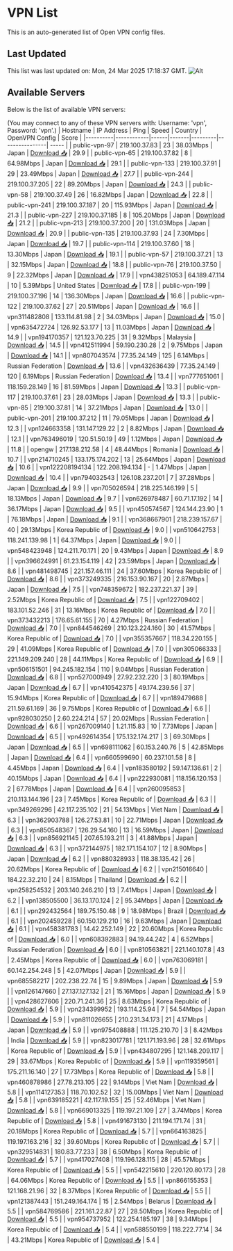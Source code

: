 # VPN List

This is an auto-generated list of Open VPN config files.

## Last Updated

This list was last updated on: Mon, 24 Mar 2025 17:18:37 GMT.
![Alt](https://repobeats.axiom.co/api/embed/186b98318ef1479477931607c1ad7d823f12451f.svg "Repobeats analytics image")

## Available Servers

Below is the list of available VPN servers:

(You may connect to any of these VPN servers with: Username: 'vpn', Password: 'vpn'.)
| Hostname | IP Address | Ping | Speed | Country | OpenVPN Config | Score |
|----------|------------|------|-------|---------|----------------| ----- |
| public-vpn-97 | 219.100.37.83 | 23 | 38.03Mbps | Japan | [Download 📥](./configs/server_0_JP.ovpn) | 29.9 |
| public-vpn-65 | 219.100.37.82 | 8 | 64.98Mbps | Japan | [Download 📥](./configs/server_1_JP.ovpn) | 29.1 |
| public-vpn-133 | 219.100.37.91 | 29 | 23.49Mbps | Japan | [Download 📥](./configs/server_2_JP.ovpn) | 27.7 |
| public-vpn-244 | 219.100.37.205 | 22 | 89.20Mbps | Japan | [Download 📥](./configs/server_3_JP.ovpn) | 24.3 |
| public-vpn-58 | 219.100.37.49 | 26 | 16.82Mbps | Japan | [Download 📥](./configs/server_4_JP.ovpn) | 22.8 |
| public-vpn-241 | 219.100.37.187 | 20 | 115.93Mbps | Japan | [Download 📥](./configs/server_5_JP.ovpn) | 21.3 |
| public-vpn-227 | 219.100.37.185 | 8 | 105.20Mbps | Japan | [Download 📥](./configs/server_6_JP.ovpn) | 21.2 |
| public-vpn-213 | 219.100.37.200 | 20 | 131.03Mbps | Japan | [Download 📥](./configs/server_7_JP.ovpn) | 20.9 |
| public-vpn-135 | 219.100.37.93 | 24 | 7.30Mbps | Japan | [Download 📥](./configs/server_8_JP.ovpn) | 19.7 |
| public-vpn-114 | 219.100.37.60 | 18 | 13.30Mbps | Japan | [Download 📥](./configs/server_9_JP.ovpn) | 19.1 |
| public-vpn-57 | 219.100.37.21 | 13 | 32.15Mbps | Japan | [Download 📥](./configs/server_10_JP.ovpn) | 18.8 |
| public-vpn-76 | 219.100.37.50 | 9 | 22.32Mbps | Japan | [Download 📥](./configs/server_11_JP.ovpn) | 17.9 |
| vpn438251053 | 64.189.47.114 | 10 | 5.39Mbps | United States | [Download 📥](./configs/server_12_US.ovpn) | 17.8 |
| public-vpn-199 | 219.100.37.196 | 14 | 136.30Mbps | Japan | [Download 📥](./configs/server_13_JP.ovpn) | 16.6 |
| public-vpn-122 | 219.100.37.62 | 27 | 20.51Mbps | Japan | [Download 📥](./configs/server_14_JP.ovpn) | 16.6 |
| vpn311482808 | 133.114.81.98 | 2 | 34.03Mbps | Japan | [Download 📥](./configs/server_15_JP.ovpn) | 15.0 |
| vpn635472724 | 126.92.53.177 | 13 | 11.03Mbps | Japan | [Download 📥](./configs/server_16_JP.ovpn) | 14.9 |
| vpn194170357 | 121.123.70.225 | 31 | 9.32Mbps | Malaysia | [Download 📥](./configs/server_17_MY.ovpn) | 14.5 |
| vpn412511994 | 59.190.230.28 | 2 | 9.75Mbps | Japan | [Download 📥](./configs/server_18_JP.ovpn) | 14.1 |
| vpn807043574 | 77.35.24.149 | 125 | 6.14Mbps | Russian Federation | [Download 📥](./configs/server_19_RU.ovpn) | 13.6 |
| vpn432636439 | 77.35.24.149 | 120 | 6.19Mbps | Russian Federation | [Download 📥](./configs/server_20_RU.ovpn) | 13.4 |
| vpn777651061 | 118.159.28.149 | 16 | 81.59Mbps | Japan | [Download 📥](./configs/server_21_JP.ovpn) | 13.3 |
| public-vpn-117 | 219.100.37.61 | 23 | 28.03Mbps | Japan | [Download 📥](./configs/server_22_JP.ovpn) | 13.3 |
| public-vpn-85 | 219.100.37.81 | 14 | 37.21Mbps | Japan | [Download 📥](./configs/server_23_JP.ovpn) | 13.0 |
| public-vpn-201 | 219.100.37.212 | 11 | 79.05Mbps | Japan | [Download 📥](./configs/server_24_JP.ovpn) | 12.3 |
| vpn124663358 | 131.147.129.22 | 2 | 8.82Mbps | Japan | [Download 📥](./configs/server_25_JP.ovpn) | 12.1 |
| vpn763496019 | 120.51.50.19 | 49 | 1.12Mbps | Japan | [Download 📥](./configs/server_26_JP.ovpn) | 11.8 |
| opengw | 217.138.212.58 | 4 | 48.44Mbps | Romania | [Download 📥](./configs/server_27_RO.ovpn) | 10.7 |
| vpn214710245 | 133.175.174.202 | 13 | 25.64Mbps | Japan | [Download 📥](./configs/server_28_JP.ovpn) | 10.6 |
| vpn122208194134 | 122.208.194.134 | - | 1.47Mbps | Japan | [Download 📥](./configs/server_29_JP.ovpn) | 10.4 |
| vpn794032543 | 126.108.237.201 | 7 | 37.28Mbps | Japan | [Download 📥](./configs/server_30_JP.ovpn) | 9.9 |
| vpn705026594 | 218.225.146.199 | 5 | 18.13Mbps | Japan | [Download 📥](./configs/server_31_JP.ovpn) | 9.7 |
| vpn626978487 | 60.71.17.192 | 14 | 36.17Mbps | Japan | [Download 📥](./configs/server_32_JP.ovpn) | 9.5 |
| vpn450574567 | 124.144.23.90 | 1 | 76.18Mbps | Japan | [Download 📥](./configs/server_33_JP.ovpn) | 9.1 |
| vpn368667901 | 218.239.157.67 | 40 | 29.13Mbps | Korea Republic of | [Download 📥](./configs/server_34_KR.ovpn) | 9.0 |
| vpn510642753 | 118.241.139.98 | 1 | 64.37Mbps | Japan | [Download 📥](./configs/server_35_JP.ovpn) | 9.0 |
| vpn548423948 | 124.211.70.171 | 20 | 9.43Mbps | Japan | [Download 📥](./configs/server_36_JP.ovpn) | 8.9 |
| vpn396624991 | 61.23.154.119 | 42 | 23.59Mbps | Japan | [Download 📥](./configs/server_37_JP.ovpn) | 8.6 |
| vpn481498745 | 221.157.46.111 | 24 | 37.60Mbps | Korea Republic of | [Download 📥](./configs/server_38_KR.ovpn) | 8.6 |
| vpn373249335 | 216.153.90.167 | 20 | 2.87Mbps | Japan | [Download 📥](./configs/server_39_JP.ovpn) | 7.5 |
| vpn748359672 | 182.237.221.37 | 39 | 2.52Mbps | Korea Republic of | [Download 📥](./configs/server_40_KR.ovpn) | 7.5 |
| vpn122709402 | 183.101.52.246 | 31 | 13.16Mbps | Korea Republic of | [Download 📥](./configs/server_41_KR.ovpn) | 7.0 |
| vpn373432213 | 176.65.61.155 | 70 | 4.27Mbps | Russian Federation | [Download 📥](./configs/server_42_RU.ovpn) | 7.0 |
| vpn844546269 | 210.123.224.160 | 30 | 41.57Mbps | Korea Republic of | [Download 📥](./configs/server_43_KR.ovpn) | 7.0 |
| vpn355357667 | 118.34.220.155 | 29 | 41.09Mbps | Korea Republic of | [Download 📥](./configs/server_44_KR.ovpn) | 7.0 |
| vpn305066333 | 221.149.209.240 | 28 | 44.11Mbps | Korea Republic of | [Download 📥](./configs/server_45_KR.ovpn) | 6.9 |
| vpn506151501 | 94.245.182.154 | 110 | 9.04Mbps | Russian Federation | [Download 📥](./configs/server_46_RU.ovpn) | 6.8 |
| vpn527000949 | 27.92.232.220 | 3 | 80.19Mbps | Japan | [Download 📥](./configs/server_47_JP.ovpn) | 6.7 |
| vpn410542375 | 49.174.239.56 | 37 | 15.94Mbps | Korea Republic of | [Download 📥](./configs/server_48_KR.ovpn) | 6.7 |
| vpn189479688 | 211.59.61.169 | 36 | 9.75Mbps | Korea Republic of | [Download 📥](./configs/server_49_KR.ovpn) | 6.6 |
| vpn928030250 | 2.60.224.214 | 57 | 20.02Mbps | Russian Federation | [Download 📥](./configs/server_50_RU.ovpn) | 6.6 |
| vpn267009140 | 1.21.115.83 | 10 | 7.73Mbps | Japan | [Download 📥](./configs/server_51_JP.ovpn) | 6.5 |
| vpn492614354 | 175.132.174.217 | 3 | 69.30Mbps | Japan | [Download 📥](./configs/server_52_JP.ovpn) | 6.5 |
| vpn698111062 | 60.153.240.76 | 5 | 42.85Mbps | Japan | [Download 📥](./configs/server_53_JP.ovpn) | 6.4 |
| vpn660599690 | 60.237.101.58 | 8 | 4.45Mbps | Japan | [Download 📥](./configs/server_54_JP.ovpn) | 6.4 |
| vpn183580192 | 59.147.136.61 | 2 | 40.15Mbps | Japan | [Download 📥](./configs/server_55_JP.ovpn) | 6.4 |
| vpn222930081 | 118.156.120.153 | 2 | 67.78Mbps | Japan | [Download 📥](./configs/server_56_JP.ovpn) | 6.4 |
| vpn260095853 | 210.113.144.196 | 23 | 7.45Mbps | Korea Republic of | [Download 📥](./configs/server_57_KR.ovpn) | 6.3 |
| vpn349269296 | 42.117.235.102 | 21 | 54.13Mbps | Viet Nam | [Download 📥](./configs/server_58_VN.ovpn) | 6.3 |
| vpn362903788 | 126.27.53.81 | 10 | 22.71Mbps | Japan | [Download 📥](./configs/server_59_JP.ovpn) | 6.3 |
| vpn850548367 | 126.29.54.160 | 13 | 16.59Mbps | Japan | [Download 📥](./configs/server_60_JP.ovpn) | 6.3 |
| vpn856921145 | 207.65.193.211 | 3 | 41.88Mbps | Japan | [Download 📥](./configs/server_61_JP.ovpn) | 6.3 |
| vpn372144975 | 182.171.154.107 | 12 | 8.90Mbps | Japan | [Download 📥](./configs/server_62_JP.ovpn) | 6.2 |
| vpn880328933 | 118.38.135.42 | 26 | 20.62Mbps | Korea Republic of | [Download 📥](./configs/server_63_KR.ovpn) | 6.2 |
| vpn215016640 | 184.22.32.210 | 24 | 8.15Mbps | Thailand | [Download 📥](./configs/server_64_TH.ovpn) | 6.2 |
| vpn258254532 | 203.140.246.210 | 13 | 7.41Mbps | Japan | [Download 📥](./configs/server_65_JP.ovpn) | 6.2 |
| vpn138505500 | 36.13.170.124 | 2 | 95.34Mbps | Japan | [Download 📥](./configs/server_66_JP.ovpn) | 6.1 |
| vpn292432564 | 189.75.150.48 | 9 | 18.98Mbps | Brazil | [Download 📥](./configs/server_67_BR.ovpn) | 6.1 |
| vpn202459228 | 60.150.129.210 | 16 | 9.63Mbps | Japan | [Download 📥](./configs/server_68_JP.ovpn) | 6.1 |
| vpn458381783 | 14.42.252.149 | 22 | 20.60Mbps | Korea Republic of | [Download 📥](./configs/server_69_KR.ovpn) | 6.0 |
| vpn608392883 | 94.19.44.242 | 4 | 6.52Mbps | Russian Federation | [Download 📥](./configs/server_70_RU.ovpn) | 6.0 |
| vpn810563821 | 221.140.107.8 | 43 | 2.45Mbps | Korea Republic of | [Download 📥](./configs/server_71_KR.ovpn) | 6.0 |
| vpn763069181 | 60.142.254.248 | 5 | 42.07Mbps | Japan | [Download 📥](./configs/server_72_JP.ovpn) | 5.9 |
| vpn685582217 | 202.238.22.74 | 15 | 9.89Mbps | Japan | [Download 📥](./configs/server_73_JP.ovpn) | 5.9 |
| vpn126147660 | 27.137.127.132 | 21 | 15.16Mbps | Japan | [Download 📥](./configs/server_74_JP.ovpn) | 5.9 |
| vpn428627606 | 220.71.241.36 | 25 | 8.63Mbps | Korea Republic of | [Download 📥](./configs/server_75_KR.ovpn) | 5.9 |
| vpn234399952 | 193.114.25.94 | 7 | 54.54Mbps | Japan | [Download 📥](./configs/server_76_JP.ovpn) | 5.9 |
| vpn811026655 | 210.231.34.173 | 21 | 4.17Mbps | Japan | [Download 📥](./configs/server_77_JP.ovpn) | 5.9 |
| vpn975408888 | 111.125.210.70 | 3 | 8.42Mbps | India | [Download 📥](./configs/server_78_IN.ovpn) | 5.9 |
| vpn823017781 | 121.171.193.96 | 28 | 32.61Mbps | Korea Republic of | [Download 📥](./configs/server_79_KR.ovpn) | 5.9 |
| vpn434807295 | 121.148.209.117 | 29 | 33.67Mbps | Korea Republic of | [Download 📥](./configs/server_80_KR.ovpn) | 5.9 |
| vpn119359561 | 175.211.16.140 | 27 | 17.73Mbps | Korea Republic of | [Download 📥](./configs/server_81_KR.ovpn) | 5.8 |
| vpn460878986 | 27.78.213.105 | 22 | 9.14Mbps | Viet Nam | [Download 📥](./configs/server_82_VN.ovpn) | 5.8 |
| vpn114127353 | 118.70.102.52 | 32 | 15.00Mbps | Viet Nam | [Download 📥](./configs/server_83_VN.ovpn) | 5.8 |
| vpn639185221 | 42.117.19.155 | 25 | 52.46Mbps | Viet Nam | [Download 📥](./configs/server_84_VN.ovpn) | 5.8 |
| vpn669013325 | 119.197.21.109 | 27 | 3.74Mbps | Korea Republic of | [Download 📥](./configs/server_85_KR.ovpn) | 5.8 |
| vpn491673130 | 211.194.171.74 | 31 | 20.18Mbps | Korea Republic of | [Download 📥](./configs/server_86_KR.ovpn) | 5.7 |
| vpn664163825 | 119.197.163.216 | 32 | 39.60Mbps | Korea Republic of | [Download 📥](./configs/server_87_KR.ovpn) | 5.7 |
| vpn329514831 | 180.83.77.233 | 38 | 6.50Mbps | Korea Republic of | [Download 📥](./configs/server_88_KR.ovpn) | 5.7 |
| vpn417027408 | 119.196.128.115 | 28 | 45.57Mbps | Korea Republic of | [Download 📥](./configs/server_89_KR.ovpn) | 5.5 |
| vpn542215610 | 220.120.80.173 | 28 | 64.06Mbps | Korea Republic of | [Download 📥](./configs/server_90_KR.ovpn) | 5.5 |
| vpn866155353 | 121.168.21.96 | 32 | 8.37Mbps | Korea Republic of | [Download 📥](./configs/server_91_KR.ovpn) | 5.5 |
| vpn121387443 | 151.249.164.174 | 15 | 2.54Mbps | Belarus | [Download 📥](./configs/server_92_BY.ovpn) | 5.5 |
| vpn584769586 | 221.161.22.87 | 27 | 28.50Mbps | Korea Republic of | [Download 📥](./configs/server_93_KR.ovpn) | 5.5 |
| vpn954737952 | 122.254.185.197 | 38 | 9.34Mbps | Korea Republic of | [Download 📥](./configs/server_94_KR.ovpn) | 5.4 |
| vpn588550199 | 118.222.77.14 | 34 | 43.21Mbps | Korea Republic of | [Download 📥](./configs/server_95_KR.ovpn) | 5.4 |
